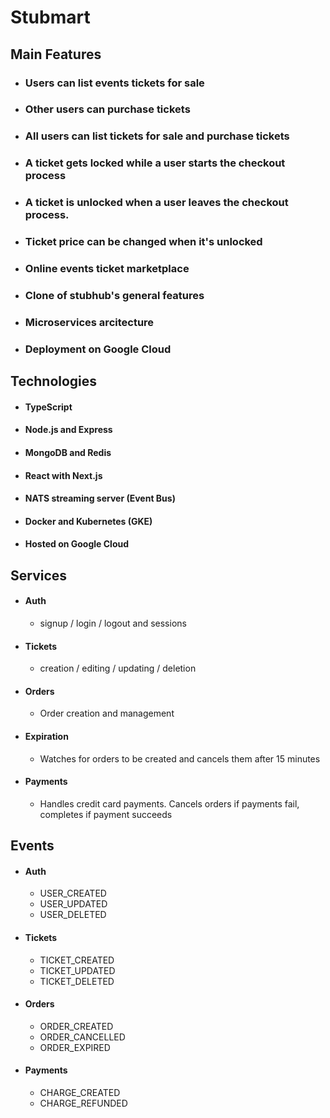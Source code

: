 # Stubmart

## Main Features

- ### Users can list events tickets for sale
- ### Other users can purchase tickets
- ### All users can list tickets for sale and purchase tickets
- ### A ticket gets locked while a user starts the checkout process
- ### A ticket is unlocked when a user leaves the checkout process.
- ### Ticket price can be changed when it's unlocked

- ### Online events ticket marketplace
- ### Clone of stubhub's general features
- ### Microservices arcitecture
- ### Deployment on Google Cloud

## Technologies

- #### TypeScript
- #### Node.js and Express
- #### MongoDB and Redis
- #### React with Next.js
- #### NATS streaming server (Event Bus)
- #### Docker and Kubernetes (GKE)
- #### Hosted on Google Cloud

## Services

- #### Auth
  - signup / login / logout and sessions
- #### Tickets
  - creation / editing / updating / deletion
- #### Orders
  - Order creation and management
- #### Expiration
  - Watches for orders to be created and cancels them after 15 minutes
- #### Payments
  - Handles credit card payments. Cancels orders if payments fail, completes if payment succeeds

## Events

- #### Auth
  - USER_CREATED
  - USER_UPDATED
  - USER_DELETED
- #### Tickets
  - TICKET_CREATED
  - TICKET_UPDATED
  - TICKET_DELETED
- #### Orders
  - ORDER_CREATED
  - ORDER_CANCELLED
  - ORDER_EXPIRED
- #### Payments
  - CHARGE_CREATED
  - CHARGE_REFUNDED
